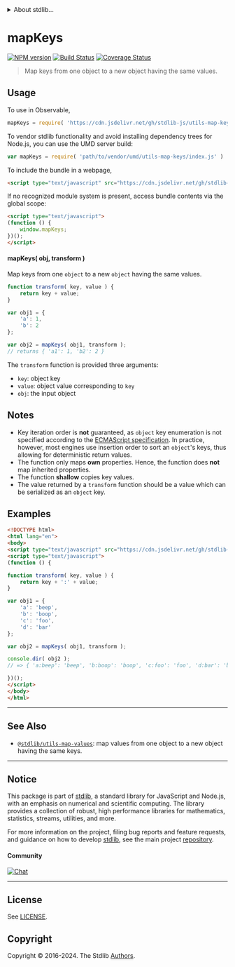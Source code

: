 <!--

@license Apache-2.0

Copyright (c) 2018 The Stdlib Authors.

Licensed under the Apache License, Version 2.0 (the "License");
you may not use this file except in compliance with the License.
You may obtain a copy of the License at

   http://www.apache.org/licenses/LICENSE-2.0

Unless required by applicable law or agreed to in writing, software
distributed under the License is distributed on an "AS IS" BASIS,
WITHOUT WARRANTIES OR CONDITIONS OF ANY KIND, either express or implied.
See the License for the specific language governing permissions and
limitations under the License.

-->


<details>
  <summary>
    About stdlib...
  </summary>
  <p>We believe in a future in which the web is a preferred environment for numerical computation. To help realize this future, we've built stdlib. stdlib is a standard library, with an emphasis on numerical and scientific computation, written in JavaScript (and C) for execution in browsers and in Node.js.</p>
  <p>The library is fully decomposable, being architected in such a way that you can swap out and mix and match APIs and functionality to cater to your exact preferences and use cases.</p>
  <p>When you use stdlib, you can be absolutely certain that you are using the most thorough, rigorous, well-written, studied, documented, tested, measured, and high-quality code out there.</p>
  <p>To join us in bringing numerical computing to the web, get started by checking us out on <a href="https://github.com/stdlib-js/stdlib">GitHub</a>, and please consider <a href="https://opencollective.com/stdlib">financially supporting stdlib</a>. We greatly appreciate your continued support!</p>
</details>

# mapKeys

[![NPM version][npm-image]][npm-url] [![Build Status][test-image]][test-url] [![Coverage Status][coverage-image]][coverage-url] <!-- [![dependencies][dependencies-image]][dependencies-url] -->

> Map keys from one object to a new object having the same values.

<!-- Section to include introductory text. Make sure to keep an empty line after the intro `section` element and another before the `/section` close. -->

<section class="intro">

</section>

<!-- /.intro -->

<!-- Package usage documentation. -->



<section class="usage">

## Usage

To use in Observable,

```javascript
mapKeys = require( 'https://cdn.jsdelivr.net/gh/stdlib-js/utils-map-keys@umd/browser.js' )
```

To vendor stdlib functionality and avoid installing dependency trees for Node.js, you can use the UMD server build:

```javascript
var mapKeys = require( 'path/to/vendor/umd/utils-map-keys/index.js' )
```

To include the bundle in a webpage,

```html
<script type="text/javascript" src="https://cdn.jsdelivr.net/gh/stdlib-js/utils-map-keys@umd/browser.js"></script>
```

If no recognized module system is present, access bundle contents via the global scope:

```html
<script type="text/javascript">
(function () {
    window.mapKeys;
})();
</script>
```

#### mapKeys( obj, transform )

Map keys from one `object` to a new `object` having the same values.

```javascript
function transform( key, value ) {
    return key + value;
}

var obj1 = {
    'a': 1,
    'b': 2
};

var obj2 = mapKeys( obj1, transform );
// returns { 'a1': 1, 'b2': 2 }
```

The `transform` function is provided three arguments:

-   `key`: object key
-   `value`: object value corresponding to `key`
-   `obj`: the input object

</section>

<!-- /.usage -->

<!-- Package usage notes. Make sure to keep an empty line after the `section` element and another before the `/section` close. -->

<section class="notes">

## Notes

-   Key iteration order is **not** guaranteed, as `object` key enumeration is not specified according to the [ECMAScript specification][ecma-262-for-in]. In practice, however, most engines use insertion order to sort an `object`'s keys, thus allowing for deterministic return values.
-   The function only maps **own** properties. Hence, the function does **not** map inherited properties.
-   The function **shallow** copies key values.
-   The value returned by a `transform` function should be a value which can be serialized as an `object` key.

</section>

<!-- /.notes -->

<!-- Package usage examples. -->

<section class="examples">

## Examples

<!-- eslint no-undef: "error" -->

```html
<!DOCTYPE html>
<html lang="en">
<body>
<script type="text/javascript" src="https://cdn.jsdelivr.net/gh/stdlib-js/utils-map-keys@umd/browser.js"></script>
<script type="text/javascript">
(function () {

function transform( key, value ) {
    return key + ':' + value;
}

var obj1 = {
    'a': 'beep',
    'b': 'boop',
    'c': 'foo',
    'd': 'bar'
};

var obj2 = mapKeys( obj1, transform );

console.dir( obj2 );
// => { 'a:beep': 'beep', 'b:boop': 'boop', 'c:foo': 'foo', 'd:bar': 'bar' }

})();
</script>
</body>
</html>
```

</section>

<!-- /.examples -->

<!-- Section to include cited references. If references are included, add a horizontal rule *before* the section. Make sure to keep an empty line after the `section` element and another before the `/section` close. -->

<section class="references">

</section>

<!-- /.references -->

<!-- Section for related `stdlib` packages. Do not manually edit this section, as it is automatically populated. -->

<section class="related">

* * *

## See Also

-   <span class="package-name">[`@stdlib/utils-map-values`][@stdlib/utils/map-values]</span><span class="delimiter">: </span><span class="description">map values from one object to a new object having the same keys.</span>

</section>

<!-- /.related -->

<!-- Section for all links. Make sure to keep an empty line after the `section` element and another before the `/section` close. -->


<section class="main-repo" >

* * *

## Notice

This package is part of [stdlib][stdlib], a standard library for JavaScript and Node.js, with an emphasis on numerical and scientific computing. The library provides a collection of robust, high performance libraries for mathematics, statistics, streams, utilities, and more.

For more information on the project, filing bug reports and feature requests, and guidance on how to develop [stdlib][stdlib], see the main project [repository][stdlib].

#### Community

[![Chat][chat-image]][chat-url]

---

## License

See [LICENSE][stdlib-license].


## Copyright

Copyright &copy; 2016-2024. The Stdlib [Authors][stdlib-authors].

</section>

<!-- /.stdlib -->

<!-- Section for all links. Make sure to keep an empty line after the `section` element and another before the `/section` close. -->

<section class="links">

[npm-image]: http://img.shields.io/npm/v/@stdlib/utils-map-keys.svg
[npm-url]: https://npmjs.org/package/@stdlib/utils-map-keys

[test-image]: https://github.com/stdlib-js/utils-map-keys/actions/workflows/test.yml/badge.svg?branch=v0.2.2
[test-url]: https://github.com/stdlib-js/utils-map-keys/actions/workflows/test.yml?query=branch:v0.2.2

[coverage-image]: https://img.shields.io/codecov/c/github/stdlib-js/utils-map-keys/main.svg
[coverage-url]: https://codecov.io/github/stdlib-js/utils-map-keys?branch=main

<!--

[dependencies-image]: https://img.shields.io/david/stdlib-js/utils-map-keys.svg
[dependencies-url]: https://david-dm.org/stdlib-js/utils-map-keys/main

-->

[chat-image]: https://img.shields.io/gitter/room/stdlib-js/stdlib.svg
[chat-url]: https://app.gitter.im/#/room/#stdlib-js_stdlib:gitter.im

[stdlib]: https://github.com/stdlib-js/stdlib

[stdlib-authors]: https://github.com/stdlib-js/stdlib/graphs/contributors

[umd]: https://github.com/umdjs/umd
[es-module]: https://developer.mozilla.org/en-US/docs/Web/JavaScript/Guide/Modules

[deno-url]: https://github.com/stdlib-js/utils-map-keys/tree/deno
[deno-readme]: https://github.com/stdlib-js/utils-map-keys/blob/deno/README.md
[umd-url]: https://github.com/stdlib-js/utils-map-keys/tree/umd
[umd-readme]: https://github.com/stdlib-js/utils-map-keys/blob/umd/README.md
[esm-url]: https://github.com/stdlib-js/utils-map-keys/tree/esm
[esm-readme]: https://github.com/stdlib-js/utils-map-keys/blob/esm/README.md
[branches-url]: https://github.com/stdlib-js/utils-map-keys/blob/main/branches.md

[stdlib-license]: https://raw.githubusercontent.com/stdlib-js/utils-map-keys/main/LICENSE

[ecma-262-for-in]: https://262.ecma-international.org/5.1/#sec-12.6.4

<!-- <related-links> -->

[@stdlib/utils/map-values]: https://github.com/stdlib-js/utils-map-values/tree/umd

<!-- </related-links> -->

</section>

<!-- /.links -->
